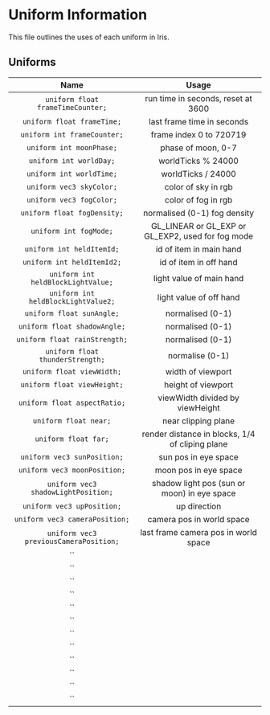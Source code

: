 # Uniform Information
This file outlines the uses of each uniform in Iris.


## Uniforms
| **Name** |                         **Usage**                         |
|:----------------:|:-----------------------------------------------------------:|
|`uniform float frameTimeCounter;`|run time in seconds, reset at 3600|
|`uniform float frameTime;`|last frame time in seconds|
|`uniform int frameCounter;`|frame index 0 to 720719|
|`uniform int moonPhase;`|phase of moon, 0-7|
|`uniform int worldDay;`|worldTicks % 24000|
|`uniform int worldTime;`|worldTicks / 24000|
|`uniform vec3 skyColor;`|color of sky in rgb|
|`uniform vec3 fogColor;`|color of fog in rgb|
|`uniform float fogDensity;`|normalised (0-1) fog density|
|`uniform int fogMode;`|GL_LINEAR or GL_EXP or GL_EXP2, used for fog mode|
|`uniform int heldItemId;`|id of item in main hand|
|`uniform int heldItemId2;`|id of item in off hand|
|`uniform int heldBlockLightValue;`|light value of main hand|
|`uniform int heldBlockLightValue2;`|light value of off hand|
|`uniform float sunAngle;`|normalised (0-1)|
|`uniform float shadowAngle;`|normalised (0-1)|
|`uniform float rainStrength;`|normalised (0-1)|
|`uniform float thunderStrength;`|normalise (0-1)|
|`uniform float viewWidth;`|width of viewport|
|`uniform float viewHeight;`|height of viewport|
|`uniform float aspectRatio;`|viewWidth divided by viewHeight|
|`uniform float near;`|near clipping plane|
|`uniform float far;`|render distance in blocks, 1/4 of cliping plane|
|`uniform vec3 sunPosition;`|sun pos in eye space|
|`uniform vec3 moonPosition;`|moon pos in eye space|
|`uniform vec3 shadowLightPosition;`|shadow light pos (sun or moon) in eye space|
|`uniform vec3 upPosition;`|up direction|
|`uniform vec3 cameraPosition;`|camera pos in world space|
|`uniform vec3 previousCameraPosition;`|last frame camera pos in world space|
|``||
|``||
|``||
|``||
|``||
|``||
|``||
|``||
|``||
|``||
|``||
|``||
